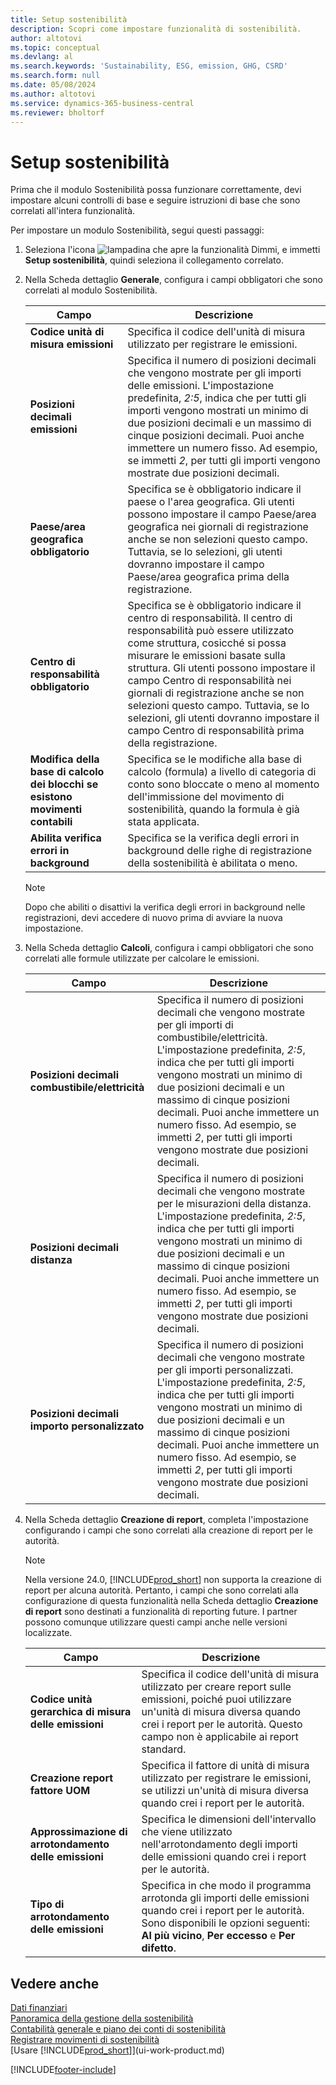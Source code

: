 ```yaml
---
title: Setup sostenibilità
description: Scopri come impostare funzionalità di sostenibilità.
author: altotovi
ms.topic: conceptual
ms.devlang: al
ms.search.keywords: 'Sustainability, ESG, emission, GHG, CSRD'
ms.search.form: null
ms.date: 05/08/2024
ms.author: altotovi
ms.service: dynamics-365-business-central
ms.reviewer: bholtorf
---
```


# Setup sostenibilità

Prima che il modulo Sostenibilità possa funzionare correttamente, devi impostare alcuni controlli di base e seguire istruzioni di base che sono correlati all'intera funzionalità.

Per impostare un modulo Sostenibilità, segui questi passaggi:

1. Seleziona l'icona ![lampadina che apre la funzionalità Dimmi](media/ui-search/search_small.png "Informazioni sull'operazione che si desidera eseguire"), e immetti **Setup sostenibilità**, quindi seleziona il collegamento correlato.
2. Nella Scheda dettaglio **Generale**, configura i campi obbligatori che sono correlati al modulo Sostenibilità.

    | Campo | Descrizione |
    |-------|-------------|
    | **Codice unità di misura emissioni** | Specifica il codice dell'unità di misura utilizzato per registrare le emissioni. |
    | **Posizioni decimali emissioni** | Specifica il numero di posizioni decimali che vengono mostrate per gli importi delle emissioni. L'impostazione predefinita, *2:5*, indica che per tutti gli importi vengono mostrati un minimo di due posizioni decimali e un massimo di cinque posizioni decimali. Puoi anche immettere un numero fisso. Ad esempio, se immetti *2*, per tutti gli importi vengono mostrate due posizioni decimali. |
    | **Paese/area geografica obbligatorio** | Specifica se è obbligatorio indicare il paese o l'area geografica. Gli utenti possono impostare il campo Paese/area geografica nei giornali di registrazione anche se non selezioni questo campo. Tuttavia, se lo selezioni, gli utenti dovranno impostare il campo Paese/area geografica prima della registrazione. |
    | **Centro di responsabilità obbligatorio** | Specifica se è obbligatorio indicare il centro di responsabilità. Il centro di responsabilità può essere utilizzato come struttura, cosicché si possa misurare le emissioni basate sulla struttura. Gli utenti possono impostare il campo Centro di responsabilità nei giornali di registrazione anche se non selezioni questo campo. Tuttavia, se lo selezioni, gli utenti dovranno impostare il campo Centro di responsabilità prima della registrazione. |
    | **Modifica della base di calcolo dei blocchi se esistono movimenti contabili** | Specifica se le modifiche alla base di calcolo (formula) a livello di categoria di conto sono bloccate o meno al momento dell'immissione del movimento di sostenibilità, quando la formula è già stata applicata. |
    | **Abilita verifica errori in background** | Specifica se la verifica degli errori in background delle righe di registrazione della sostenibilità è abilitata o meno. |

    > [!NOTE]
    > Dopo che abiliti o disattivi la verifica degli errori in background nelle registrazioni, devi accedere di nuovo prima di avviare la nuova impostazione.

3. Nella Scheda dettaglio **Calcoli**, configura i campi obbligatori che sono correlati alle formule utilizzate per calcolare le emissioni.

    | Campo | Descrizione |
    |-------|-------------|
    | **Posizioni decimali combustibile/elettricità** | Specifica il numero di posizioni decimali che vengono mostrate per gli importi di combustibile/elettricità. L'impostazione predefinita, *2:5*, indica che per tutti gli importi vengono mostrati un minimo di due posizioni decimali e un massimo di cinque posizioni decimali. Puoi anche immettere un numero fisso. Ad esempio, se immetti *2*, per tutti gli importi vengono mostrate due posizioni decimali. |
    | **Posizioni decimali distanza** | Specifica il numero di posizioni decimali che vengono mostrate per le misurazioni della distanza. L'impostazione predefinita, *2:5*, indica che per tutti gli importi vengono mostrati un minimo di due posizioni decimali e un massimo di cinque posizioni decimali. Puoi anche immettere un numero fisso. Ad esempio, se immetti *2*, per tutti gli importi vengono mostrate due posizioni decimali. |
    | **Posizioni decimali importo personalizzato** | Specifica il numero di posizioni decimali che vengono mostrate per gli importi personalizzati. L'impostazione predefinita, *2:5*, indica che per tutti gli importi vengono mostrati un minimo di due posizioni decimali e un massimo di cinque posizioni decimali. Puoi anche immettere un numero fisso. Ad esempio, se immetti *2*, per tutti gli importi vengono mostrate due posizioni decimali. |

4. Nella Scheda dettaglio **Creazione di report**, completa l'impostazione configurando i campi che sono correlati alla creazione di report per le autorità.

    > [!NOTE]
    > Nella versione 24.0, [!INCLUDE[prod_short](includes/prod_short.md)] non supporta la creazione di report per alcuna autorità. Pertanto, i campi che sono correlati alla configurazione di questa funzionalità nella Scheda dettaglio **Creazione di report** sono destinati a funzionalità di reporting future. I partner possono comunque utilizzare questi campi anche nelle versioni localizzate.

    | Campo | Descrizione |
    |-------|-------------|
    | **Codice unità gerarchica di misura delle emissioni** | Specifica il codice dell'unità di misura utilizzato per creare report sulle emissioni, poiché puoi utilizzare un'unità di misura diversa quando crei i report per le autorità. Questo campo non è applicabile ai report standard. |
    | **Creazione report fattore UOM** | Specifica il fattore di unità di misura utilizzato per registrare le emissioni, se utilizzi un'unità di misura diversa quando crei i report per le autorità. |
    | **Approssimazione di arrotondamento delle emissioni** | Specifica le dimensioni dell'intervallo che viene utilizzato nell'arrotondamento degli importi delle emissioni quando crei i report per le autorità. |
    | **Tipo di arrotondamento delle emissioni** | Specifica in che modo il programma arrotonda gli importi delle emissioni quando crei i report per le autorità. Sono disponibili le opzioni seguenti: **Al più vicino**, **Per eccesso** e **Per difetto**. |

## Vedere anche

[Dati finanziari](finance.md)  
[Panoramica della gestione della sostenibilità](finance-manage-sustainability.md)  
[Contabilità generale e piano dei conti di sostenibilità](finance-sustainability-accounts-ledger.md)  
[Registrare movimenti di sostenibilità](finance-sustainability-journal.md)  
[Usare [!INCLUDE[prod_short](includes/prod_short.md)]](ui-work-product.md)  

[!INCLUDE[footer-include](includes/footer-banner.md)]
